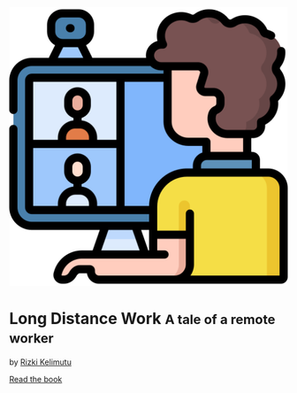 ![logo](_media/icon.png ':size=150')

# Long Distance Work <small>A tale of a remote worker</small>

> 

by [Rizki Kelimutu](https://twitter.com/kelimuttu)

[Read the book](#main)